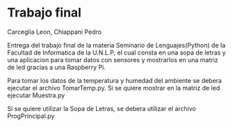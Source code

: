 # Trabajo final


Carceglia Leon, Chiappani Pedro

Entrega del trabajo final de la materia Seminario de Lenguajes(Python) de la Facultad de Informatica de la U.N.L.P, el cual consta en una sopa de letras y una aplicacion para tomar datos con sensores y mostrarlos en una matriz de led gracias a una Raspberry Pi.

Para tomar los datos de la temperatura y humedad del ambiente se debera ejecutar el archivo TomarTemp.py. Si se quiere mostrar en la matriz de led ejecutar Muestra.py

Si se quiere utilizar la Sopa de Letras, se debera utilizar el archivo ProgPrincipal.py

